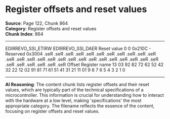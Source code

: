 # Register offsets and reset values

**Source**: Page 122, Chunk 864  
**Category**: Register offsets and reset values  
**Chunk Index**: 864

---

EDIRREVO_SSI_ETIRW EDIRREVO_SSI_DAER
Reset value 0 0
0x210C - Reserved
0x3004
.seR .seR .seR .seR .seR .seR .seR .seR .seR .seR .seR .seR .seR .seR .seR .seR .seR .seR .seR .seR .seR .seR .seR .seR .seR .seR .seR .seR .seR .seR .seR .seR
Offset Register name 13 03 92 82 72 62 52 42 32 22 12 02 91 81 71 61 51 41 31 21 11 01 9 8 7 6 5 4 3 2 1 0

---

**AI Reasoning**: The content chunk lists register offsets and their reset values, which are typically part of the technical specifications of a microcontroller. This information is crucial for understanding how to interact with the hardware at a low level, making 'specifications' the most appropriate category. The filename reflects the essence of the content, focusing on register offsets and reset values.
